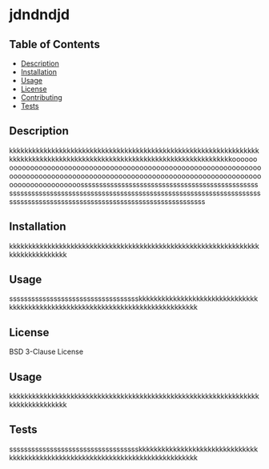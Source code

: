 # jdndndjd


## Table of Contents
* [Description](#description)
* [Installation](#installation)
* [Usage](#usage)
* [License](#license)
* [Contributing](#contributing)
* [Tests](#tests)

## Description
kkkkkkkkkkkkkkkkkkkkkkkkkkkkkkkkkkkkkkkkkkkkkkkkkkkkkkkkkkkkkkkkkkkkkkkkkkkkkkkkkkkkkkkkkkkkkkkkkkkkkkkkkkkkkkkkkkkkkkkkkkkooooooooooooooooooooooooooooooooooooooooooooooooooooooooooooooooooooooooooooooooooooooooooooooooooooooooooooooooooooooooooooooooooooooooooooooosssssssssssssssssssssssssssssssssssssssssssssssssssssssssssssssssssssssssssssssssssssssssssssssssssssssssssssssssssssssssssssssssssssssssssssssssssssssssssssssssssssssss

## Installation
kkkkkkkkkkkkkkkkkkkkkkkkkkkkkkkkkkkkkkkkkkkkkkkkkkkkkkkkkkkkkkkkkkkkkkkkkkkkkkkk

## Usage
ssssssssssssssssssssssssssssssssssskkkkkkkkkkkkkkkkkkkkkkkkkkkkkkkkkkkkkkkkkkkkkkkkkkkkkkkkkkkkkkkkkkkkkkkkkkkkkkkk

## License
BSD 3-Clause License

## Usage
kkkkkkkkkkkkkkkkkkkkkkkkkkkkkkkkkkkkkkkkkkkkkkkkkkkkkkkkkkkkkkkkkkkkkkkkkkkkkkkk

## Tests
ssssssssssssssssssssssssssssssssssskkkkkkkkkkkkkkkkkkkkkkkkkkkkkkkkkkkkkkkkkkkkkkkkkkkkkkkkkkkkkkkkkkkkkkkkkkkkkkkk